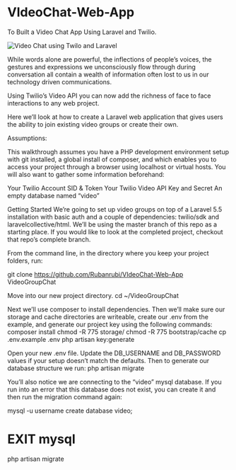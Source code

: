 # VIdeoChat-Web-App

To Built a Video Chat App Using Laravel and Twilio.

![Video Chat using Twilo and Laravel](https://twilio-cms-prod.s3.amazonaws.com/images/laravel.width-808.png)

While words alone are powerful, the inflections of people’s voices, the gestures and expressions we unconsciously flow through during conversation all contain a wealth of information often lost to us in our technology driven communications.

Using Twilio’s Video API you can now add the richness of face to face interactions to any web project.

Here we’ll look at how to create a Laravel web application that gives users the ability to join existing video groups or create their own.

Assumptions:

This walkthrough assumes you have a PHP development environment setup with git installed, a global install of composer, and which enables you to access your project through a browser using localhost or virtual hosts. You will also want to gather some information beforehand:

Your Twilio Account SID & Token
Your Twilio Video API Key and Secret
An empty database named “video”

Getting Started
We’re going to set up video groups on top of a Laravel 5.5 installation with basic auth and a couple of dependencies: twilio/sdk and laravelcollective/html.  We’ll be using the master branch of this repo as a starting place. If you would like to look at the completed project, checkout that repo’s complete branch.

From the command line, in the directory where you keep your project folders, run:

git clone https://github.com/Rubanrubi/VIdeoChat-Web-App VideoGroupChat

Move into our new project directory.
cd ~/VideoGroupChat

Next we’ll use composer to install dependencies. Then we’ll make sure our storage and cache directories are writeable, create our .env from the example, and generate our project key using the following commands:
composer install
chmod -R 775 storage/
chmod -R 775 bootstrap/cache
cp .env.example .env
php artisan key:generate

Open your new .env file.  Update the DB_USERNAME and DB_PASSWORD values if your setup doesn’t match the defaults. Then to generate our database structure we run:
php artisan migrate

You’ll also notice we are connecting to the “video” mysql database. If you run into an error that this database does not exist, you can create it and then run the migration command again:

mysql -u username
create database video;
# EXIT mysql
php artisan migrate
